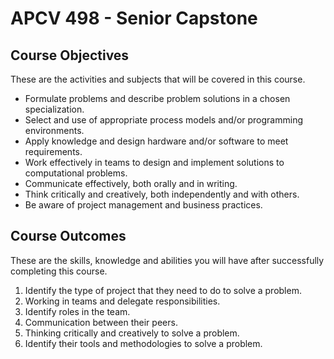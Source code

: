 # APCV 498 - Senior Capstone

## Course Objectives

These are the activities and subjects that will be covered in this course.

- Formulate problems and describe problem solutions in a chosen specialization.
- Select and use of appropriate process models and/or programming environments.
- Apply knowledge and design hardware and/or software to meet requirements.
- Work effectively in teams to design and implement solutions to computational problems.
- Communicate effectively, both orally and in writing.
- Think critically and creatively, both independently and with others.
- Be aware of project management and business practices.

## Course Outcomes

These are the skills, knowledge and abilities you will have after successfully completing this course.

1. Identify the type of project that they need to do to solve a problem.
2. Working in teams and delegate responsibilities.
3. Identify roles in the team.
4. Communication between their peers.
5. Thinking critically and creatively to solve a problem.
6. Identify their tools and methodologies to solve a problem.
